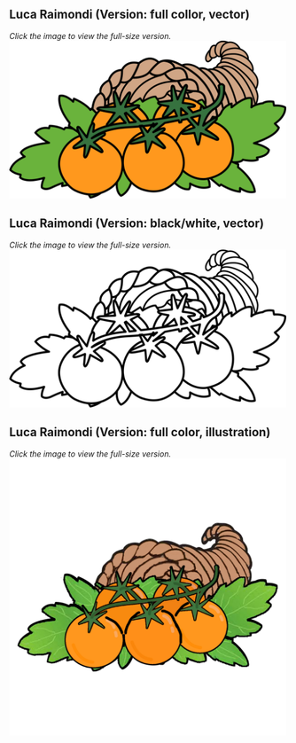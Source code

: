 ## Luca Raimondi (Version: full collor, vector) 
*Click the image to view the full-size version.*
<a href="../../_Files/Designs/Logo/Logo_clean_fullcollor_LucaRaimondi.svg">
    <img src="../../_Files/Designs/Logo/Logo_clean_fullcollor_LucaRaimondi.svg" alt="Design by Luca Raimondi" width="500"/>
</a>

## Luca Raimondi (Version: black/white, vector) 
*Click the image to view the full-size version.*
<a href="../../_Files/Designs/Logo/Logo_clean_b:w_LucaRaimondi.svg">
    <img src="../../_Files/Designs/Logo/Logo_clean_b:w_LucaRaimondi.svg" alt="Design by Luca Raimondi" width="500"/>
</a>

## Luca Raimondi (Version: full color, illustration) 
*Click the image to view the full-size version.*
<a href="../../_Files/Designs/Logo/Logo_raw_fullcolor_LucaRaimondi.jpg">
    <img src="../../_Files/Designs/Logo/Logo_raw_fullcolor_LucaRaimondi.jpg" alt="Design by Luca Raimondi" width="500"/>
</a>
